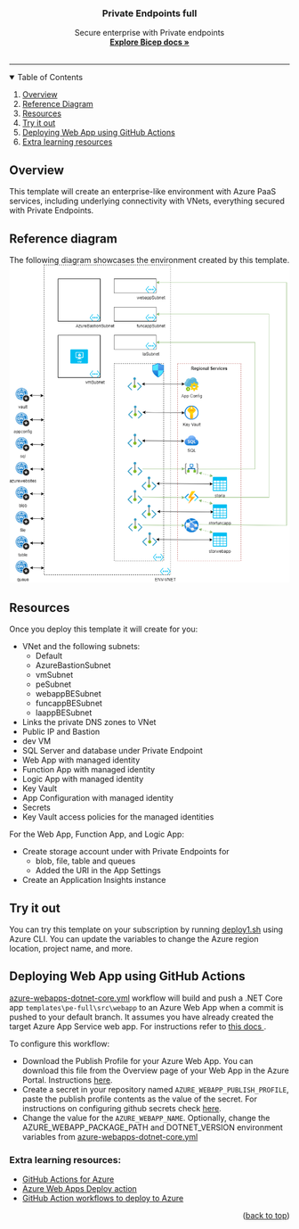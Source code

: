 <div id="top"></div>
<div align="center">

  <h3 align="center">Private Endpoints full</h3>

  <p align="center">
    Secure enterprise with Private endpoints
    <br />
    <a href="https://docs.microsoft.com/EN-US/azure/azure-resource-manager/bicep/"><strong>Explore Bicep docs »</strong></a>
    <br />
    <br />
  </p>
</div>

----------
<details open>
  <summary>Table of Contents</summary>
  <ol>
    <li><a href="#overview">Overview</a></li>
    <li><a href="#reference-diagram">Reference Diagram</a></li>
    <li><a href="#resources">Resources</a></li>
    <li><a href="#try-it-out">Try it out</a></li>
    <li><a href="#deploying-web-app-using-github-actions">Deploying Web App using GitHub Actions</a></li>
    <li><a href="#extra-learning-resources">Extra learning resources</a></li>
  </ol>
</details>

## Overview
This template will create an enterprise-like environment with Azure PaaS services, including underlying connectivity with VNets, everything secured with Private Endpoints.

## Reference diagram
The following diagram showcases the environment created by this template.
![Reference diagram](/images/pe-full.png)

## Resources
Once you deploy this template it will create for you:

- VNet and the following subnets:
  - Default
  - AzureBastionSubnet
  - vmSubnet
  - peSubnet
  - webappBESubnet
  - funcappBESubnet
  - laappBESubnet
- Links the private DNS zones to VNet
- Public IP and Bastion
- dev VM
- SQL Server and database under Private Endpoint
- Web App with managed identity
- Function App with managed identity
- Logic App with managed identity
- Key Vault
- App Configuration with managed identity
- Secrets
- Key Vault access policies for the managed identities

For the Web App, Function App, and Logic App:

- Create storage account under with Private Endpoints for
  - blob, file, table and queues
  - Added the URI in the App Settings
- Create an Application Insights instance

## Try it out
You can try this template on your subscription by running [deploy1.sh](deploy1.sh) using Azure CLI. You can update the variables to change the Azure region location, project name, and more.

## Deploying Web App using GitHub Actions
[azure-webapps-dotnet-core.yml](/.github\workflows\azure-webapps-dotnet-core.yml) workflow will build and push a .NET Core app `templates\pe-full\src\webapp` to an Azure Web App when a commit is pushed to your default branch.
It assumes you have already created the target Azure App Service web app.
For instructions refer to [this docs ](https://docs.microsoft.com/en-us/azure/app-service/quickstart-dotnetcore?tabs=net60&pivots=development-environment-vscode).

To configure this workflow:
* Download the Publish Profile for your Azure Web App. You can download this file from the Overview page of your Web App in the Azure Portal. Instructions [here](https://docs.microsoft.com/en-us/azure/app-service/deploy-github-actions?tabs=applevel#generate-deployment-credentials).
* Create a secret in your repository named `AZURE_WEBAPP_PUBLISH_PROFILE`, paste the publish profile contents as the value of the secret.
For instructions on configuring github secrets check [here](https://docs.microsoft.com/azure/app-service/deploy-github-actions#configure-the-github-secret).
* Change the value for the `AZURE_WEBAPP_NAME`. Optionally, change the AZURE_WEBAPP_PACKAGE_PATH and DOTNET_VERSION environment variables from [azure-webapps-dotnet-core.yml](/.github/workflows/azure-webapps-dotnet-core.yml)

### Extra learning resources:

* [GitHub Actions for Azure](https://github.com/Azure/Actions)
* [Azure Web Apps Deploy action](https://github.com/Azure/webapps-deploy)
* [GitHub Action workflows to deploy to Azure](https://github.com/Azure/actions-workflow-samples)

<p align="right">(<a href="#top">back to top</a>)</p>